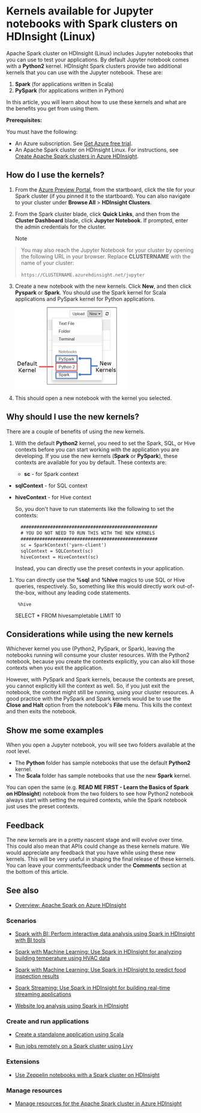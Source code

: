 <properties 
    pageTitle="Kernels available with Jupyter notebooks on HDInsight Spark clusters on Linux| Microsoft Azure" 
    description="Learn about the additional Jupyter notebook kernels available with Spark cluster on HDInsight Linux." 
    services="hdinsight" 
    documentationCenter="" 
    authors="nitinme" 
    manager="paulettm" 
    editor="cgronlun"
    tags="azure-portal"/>

<tags 
    ms.service="hdinsight" 
    ms.workload="big-data" 
    ms.tgt_pltfrm="na" 
    ms.devlang="na" 
    ms.topic="article" 
    ms.date="12/08/2015" 
    ms.author="nitinme"/>


# Kernels available for Jupyter notebooks with Spark clusters on HDInsight (Linux)
Apache Spark cluster on HDInsight (Linux) includes Jupyter notebooks that you can use to test your applications. By default Jupyter notebook comes with a **Python2** kernel. HDInsight Spark clusters provide two additional kernels that you can use with the Jupyter notebook. These are:

1. **Spark** (for applications written in Scala)
2. **PySpark** (for applications written in Python)

In this article, you will learn about how to use these kernels and what are the benefits you get from using them.

**Prerequisites:**

You must have the following:

* An Azure subscription. See [Get Azure free trial](https://azure.microsoft.com/documentation/videos/get-azure-free-trial-for-testing-hadoop-in-hdinsight/).
* An Apache Spark cluster on HDInsight Linux. For instructions, see [Create Apache Spark clusters in Azure HDInsight](hdinsight-apache-spark-jupyter-spark-sql.md).

## How do I use the kernels?
1. From the [Azure Preview Portal](https://portal.azure.com/), from the startboard, click the tile for your Spark cluster (if you pinned it to the startboard). You can also navigate to your cluster under **Browse All** > **HDInsight Clusters**.   

2. From the Spark cluster blade, click **Quick Links**, and then from the **Cluster Dashboard** blade, click **Jupyter Notebook**. If prompted, enter the admin credentials for the cluster.

   > [!NOTE]
> You may also reach the Jupyter Notebook for your cluster by opening the following URL in your browser. Replace __CLUSTERNAME__ with the name of your cluster:
> 
> `https://CLUSTERNAME.azurehdinsight.net/jupyter`
> 
3. Create a new notebook with the new kernels. Click **New**, and then click **Pyspark** or **Spark**. You should use the Spark kernel for Scala applications and PySpark kernel for Python applications.

    ![Create a new Jupyter notebook](./media/hdinsight-apache-spark-jupyter-notebook-kernels/jupyter-kernels.png "Create a new Jupyter notebook") 

4. This should open a new notebook with the kernel you selected.


## Why should I use the new kernels?
There are a couple of benefits of using the new kernels.

1. With the default **Python2** kernel, you need to set the Spark, SQL, or Hive contexts before you can start working with the application you are developing. If you use the new kernels (**Spark** or **PySpark**), these contexts are available for you by default. These contexts are:

   * **sc** - for Spark context
* **sqlContext** - for SQL context
* **hiveContext** - for Hive context


    So, you don't have to run statements like the following to set the contexts:

        ###################################################
        # YOU DO NOT NEED TO RUN THIS WITH THE NEW KERNELS
        ###################################################
        sc = SparkContext('yarn-client')
        sqlContext = SQLContext(sc)
        hiveContext = HiveContext(sc)

    Instead, you can directly use the preset contexts in your application.

1. You can directly use the **%sql** and **%hive** magics to use SQL or Hive queries, respectively. So, something like this would directly work out-of-the-box, without any leading code statements.

        %hive
     SELECT * FROM hivesampletable LIMIT 10


## Considerations while using the new kernels
Whichever kernel you use (Python2, PySpark, or Spark), leaving the notebooks running will consume your cluster resources. With the Python2 notebook, because you create the contexts explicitly, you can also kill those contexts when you exit the application.

However, with PySpark and Spark kernels, because the contexts are preset, you cannot explicitly kill the context as well. So, if you just exit the notebook, the context might still be running, using your cluster resources. A good practice with the PySpark and Spark kernels would be to use the **Close and Halt** option from the notebook's **File** menu. This kills the context and then exits the notebook.     

## Show me some examples
When you open a Jupyter notebook, you will see two folders available at the root level.

* The **Python** folder has sample notebooks that use the default **Python2** kernel.
* The **Scala** folder has sample notebooks that use the new **Spark** kernel.

You can open the same (e.g. **READ ME FIRST - Learn the Basics of Spark on HDInsight**) notebook from the two folders to see how Python2 notebook always start with setting the required contexts, while the Spark notebook just uses the preset contexts.

## Feedback
The new kernels are in a pretty nascent stage and will evolve over time. This could also mean that APIs could change as these kernels mature. We would appreciate any feedback that you have while using these new kernels. This will be very useful in shaping the final release of these kernels. You can leave your comments/feedback under the **Comments** section at the bottom of this article.

## <a name="seealso"></a>See also
* [Overview: Apache Spark on Azure HDInsight](hdinsight-apache-spark-overview.md)

### Scenarios
* [Spark with BI: Perform interactive data analysis using Spark in HDInsight with BI tools](hdinsight-apache-spark-use-bi-tools.md)

* [Spark with Machine Learning: Use Spark in HDInsight for analyzing building temperature using HVAC data](hdinsight-apache-spark-ipython-notebook-machine-learning.md)

* [Spark with Machine Learning: Use Spark in HDInsight to predict food inspection results](hdinsight-apache-spark-machine-learning-mllib-ipython.md)

* [Spark Streaming: Use Spark in HDInsight for building real-time streaming applications](hdinsight-apache-spark-eventhub-streaming.md)

* [Website log analysis using Spark in HDInsight](hdinsight-apache-spark-custom-library-website-log-analysis.md)


### Create and run applications
* [Create a standalone application using Scala](hdinsight-apache-spark-create-standalone-application.md)

* [Run jobs remotely on a Spark cluster using Livy](hdinsight-apache-spark-livy-rest-interface.md)


### Extensions
* [Use Zeppelin notebooks with a Spark cluster on HDInsight](hdinsight-apache-spark-use-zeppelin-notebook.md)

### Manage resources
* [Manage resources for the Apache Spark cluster in Azure HDInsight](hdinsight-apache-spark-resource-manager.md)

